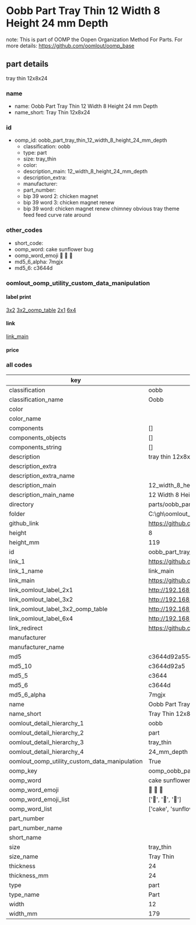 # Oobb Part Tray Thin 12 Width 8 Height 24 mm Depth  

note: This is part of OOMP the Oopen Organization Method For Parts. For more details: https://github.com/oomlout/oomp_base

##  part details
  



tray thin 12x8x24



### name
* name: Oobb Part Tray Thin 12 Width 8 Height 24 mm Depth
* name_short: Tray Thin 12x8x24 
### id
* oomp_id: oobb_part_tray_thin_12_width_8_height_24_mm_depth
  * classification: oobb
  * type: part
  * size: tray_thin
  * color: 
  * description_main: 12_width_8_height_24_mm_depth
  * description_extra: 
  * manufacturer: 
  * part_number: 
  * bip 39 word 2: chicken magnet
  * bip 39 word 3: chicken magnet renew
  * bip 39 word: chicken magnet renew chimney obvious tray theme feed feed curve rate around

### other_codes
* short_code: 
* oomp_word: cake sunflower bug
* oomp_word_emoji :cake: :sunflower: :bug:
* md5_6_alpha: 7mgjx
* md5_6: c3644d






### oomlout_oomp_utility_custom_data_manipulation
#### label print
[3x2](http://192.168.1.245:1112/?label=oomp%207mgjx)
[3x2_oomp_table](http://192.168.1.108:1112/?label=oomp%207mgjx)
[2x1](http://192.168.1.242:1112/?label=oomp%207mgjx)
[6x4](http://192.168.1.55:1112/?label=oomp%207mgjx)    

#### link

[link_main](https://github.com/oomlout/oomlout_oobb_version_4_generated_parts/tree/main/navigation_oomp/oobb/part/tray_thin/12_width_8_height_24_mm_depth/part)                              

#### price







### all codes 
| key | value |  
| --- | --- |  
| classification | oobb |  
| classification_name | Oobb |  
| color |  |  
| color_name |  |  
| components | [] |  
| components_objects | [] |  
| components_string | [] |  
| description | tray thin 12x8x24 |  
| description_extra |  |  
| description_extra_name |  |  
| description_main | 12_width_8_height_24_mm_depth |  
| description_main_name | 12 Width 8 Height 24 mm Depth |  
| directory | parts/oobb_part_tray_thin_12_width_8_height_24_mm_depth |  
| folder | C:\gh\oomlout_oobb_version_4_generated_parts\parts\oobb_part_tray_thin_12_width_8_height_24_mm_depth |  
| github_link | https://github.com/oomlout/oomlout_oomp_part_src/tree/main/parts/oobb_part_tray_thin_12_width_8_height_24_mm_depth |  
| height | 8 |  
| height_mm | 119 |  
| id | oobb_part_tray_thin_12_width_8_height_24_mm_depth |  
| link_1 | https://github.com/oomlout/oomlout_oobb_version_4_generated_parts/tree/main/navigation_oomp/oobb/part/tray_thin/12_width_8_height_24_mm_depth/part |  
| link_1_name | link_main |  
| link_main | https://github.com/oomlout/oomlout_oobb_version_4_generated_parts/tree/main/navigation_oomp/oobb/part/tray_thin/12_width_8_height_24_mm_depth/part |  
| link_oomlout_label_2x1 | http://192.168.1.242:1112/?label=oomp%207mgjx |  
| link_oomlout_label_3x2 | http://192.168.1.245:1112/?label=oomp%207mgjx |  
| link_oomlout_label_3x2_oomp_table | http://192.168.1.108:1112/?label=oomp%207mgjx |  
| link_oomlout_label_6x4 | http://192.168.1.55:1112/?label=oomp%207mgjx |  
| link_redirect | https://github.com/oomlout/oomlout_oobb_version_4_generated_parts/tree/main/parts/oobb_tray_thin_12_08_24 |  
| manufacturer |  |  
| manufacturer_name |  |  
| md5 | c3644d92a554bc039ecc52816c61793d |  
| md5_10 | c3644d92a5 |  
| md5_5 | c3644 |  
| md5_6 | c3644d |  
| md5_6_alpha | 7mgjx |  
| name | Oobb Part Tray Thin 12 Width 8 Height 24 mm Depth |  
| name_short | Tray Thin 12x8x24  |  
| oomlout_detail_hierarchy_1 | oobb |  
| oomlout_detail_hierarchy_2 | part |  
| oomlout_detail_hierarchy_3 | tray_thin |  
| oomlout_detail_hierarchy_4 | 24_mm_depth |  
| oomlout_oomp_utility_custom_data_manipulation | True |  
| oomp_key | oomp_oobb_part_tray_thin_12_width_8_height_24_mm_depth |  
| oomp_word | cake sunflower bug |  
| oomp_word_emoji | :cake: :sunflower: :bug: |  
| oomp_word_emoji_list | [':cake:', ':sunflower:', ':bug:'] |  
| oomp_word_list | ['cake', 'sunflower', 'bug'] |  
| part_number |  |  
| part_number_name |  |  
| short_name |  |  
| size | tray_thin |  
| size_name | Tray Thin |  
| thickness | 24 |  
| thickness_mm | 24 |  
| type | part |  
| type_name | Part |  
| width | 12 |  
| width_mm | 179 |  
